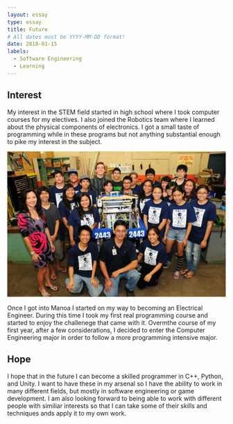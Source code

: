 ```yaml
---
layout: essay
type: essay
title: Future
# All dates must be YYYY-MM-DD format!
date: 2018-01-15
labels:
  - Software Engineering
  - Learning
---
```

## Interest 
My interest in the STEM field started in high school where I took computer courses for my electives. I also joined the Robotics team where I learned about the physical components of electronics. I got a small taste of programming while in these programs but not anything substantial enough to pike my interest in the subject.

<img class="ui tiny left circular floated image" src="../images/robotics.jpg">

Once I got into Manoa I started on my way to becoming an Electrical Engineer. During this time I took my first real programming course and started to enjoy the challenege that came with it. Overmthe course of my first year, after a few considerations, I decided to enter the Computer Engineering major in order to follow a more programming intensive major. 

## Hope

I hope that in the future I can become a skilled programmer in C++, Python, and Unity. I want to have these in my arsenal so I have the ability to work in many different fields, but mostly in software engineering or game development. I am also looking forward to being able to work with different people with similiar interests so that I can take some of their skills and techniques ands apply it to my own work.
